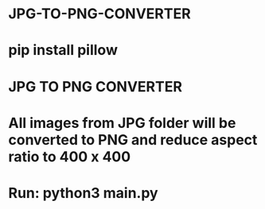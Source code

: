 # JPG-TO-PNG-CONVERTER
# pip install pillow
# JPG TO PNG CONVERTER
# All images from JPG folder will be converted to PNG and reduce aspect ratio to 400 x 400
# Run: python3 main.py
